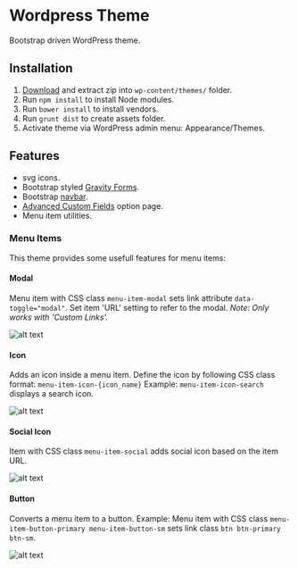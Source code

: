 # Wordpress Theme
Bootstrap driven WordPress theme.

## Installation

1. [Download](https://github.com/mmaarten/theme/archive/master.zip) and extract zip into `wp-content/themes/` folder.
1. Run `npm install` to install Node modules.
1. Run `bower install` to install vendors.
1. Run `grunt dist` to create assets folder.
1. Activate theme via WordPress admin menu: Appearance/Themes.

## Features
- svg icons.
- Bootstrap styled [Gravity Forms](https://www.gravityforms.com/).
- Bootstrap [navbar](http://getbootstrap.com/docs/4.1/components/navbar/).
- [Advanced Custom Fields](https://www.advancedcustomfields.com/) option page.
- Menu item utilities.

### Menu Items
This theme provides some usefull features for menu items:

#### Modal
Menu item with CSS class `menu-item-modal` sets link attribute `data-toggle="modal"`.
Set item 'URL' setting to refer to the modal.
*Note: Only works with 'Custom Links'.*

![alt text](https://raw.githubusercontent.com/mmaarten/theme/development/screenshots/menu-item-modal.png)

#### Icon
Adds an icon inside a menu item.
Define the icon by following CSS class format: `menu-item-icon-{icon_name}`
Example: `menu-item-icon-search` displays a search icon.

![alt text](https://raw.githubusercontent.com/mmaarten/theme/development/screenshots/menu-item-icon.png)

#### Social Icon
Item with CSS class `menu-item-social` adds social icon based on the item URL.

![alt text](https://raw.githubusercontent.com/mmaarten/theme/development/screenshots/menu-item-social.png)

#### Button
Converts a menu item to a button.
Example: Menu item with CSS class `menu-item-button-primary menu-item-button-sm` sets link class `btn btn-primary btn-sm`.

![alt text](https://raw.githubusercontent.com/mmaarten/theme/development/screenshots/menu-item-button.png)
